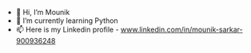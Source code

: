 - 👋 Hi, I’m Mounik
- 🌱 I’m currently learning Python
- 📫 Here is my Linkedin profile - www.linkedin.com/in/mounik-sarkar-900936248

<!---
mounik1996/mounik1996 is a ✨ special ✨ repository because its `README.md` (this file) appears on your GitHub profile.
You can click the Preview link to take a look at your changes.
--->
